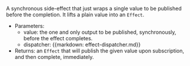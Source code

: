 A synchronous side-effect that just wraps a single value to be published before the completion.
It lifts a plain value into an `Effect`.
- Parameters:
  - value: the one and only output to be published, synchronously, before the effect completes.
  - dispatcher: {{markdown: effect-dispatcher.md}}
- Returns: an `Effect` that will publish the given value upon subscription, and then complete, immediately.
